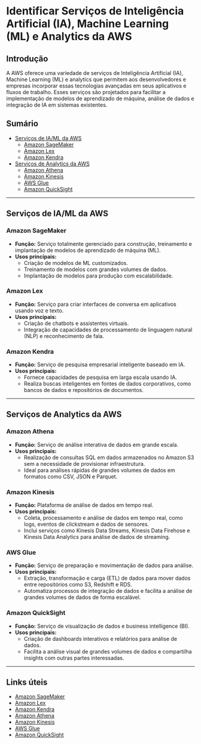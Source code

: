 # Identificar Serviços de Inteligência Artificial (IA), Machine Learning (ML) e Analytics da AWS

## Introdução  
A AWS oferece uma variedade de serviços de Inteligência Artificial (IA), Machine Learning (ML) e analytics que permitem aos desenvolvedores e empresas incorporar essas tecnologias avançadas em seus aplicativos e fluxos de trabalho. Esses serviços são projetados para facilitar a implementação de modelos de aprendizado de máquina, análise de dados e integração de IA em sistemas existentes.

## Sumário  
- [Serviços de IA/ML da AWS](#serviços-de-iaml-da-aws)  
  - [Amazon SageMaker](#amazon-sagemaker)
  - [Amazon Lex](#amazon-lex)
  - [Amazon Kendra](#amazon-kendra)
- [Serviços de Analytics da AWS](#serviços-de-analytics-da-aws)  
  - [Amazon Athena](#amazon-athena)
  - [Amazon Kinesis](#amazon-kinesis)
  - [AWS Glue](#aws-glue)
  - [Amazon QuickSight](#amazon-quicksight)

---

## Serviços de IA/ML da AWS

### Amazon SageMaker
- **Função:** Serviço totalmente gerenciado para construção, treinamento e implantação de modelos de aprendizado de máquina (ML).
- **Usos principais:**  
  - Criação de modelos de ML customizados.
  - Treinamento de modelos com grandes volumes de dados.
  - Implantação de modelos para produção com escalabilidade.

### Amazon Lex
- **Função:** Serviço para criar interfaces de conversa em aplicativos usando voz e texto.
- **Usos principais:**  
  - Criação de chatbots e assistentes virtuais.
  - Integração de capacidades de processamento de linguagem natural (NLP) e reconhecimento de fala.

### Amazon Kendra
- **Função:** Serviço de pesquisa empresarial inteligente baseado em IA.
- **Usos principais:**  
  - Fornece capacidades de pesquisa em larga escala usando IA.
  - Realiza buscas inteligentes em fontes de dados corporativos, como bancos de dados e repositórios de documentos.

---

## Serviços de Analytics da AWS

### Amazon Athena
- **Função:** Serviço de análise interativa de dados em grande escala.
- **Usos principais:**  
  - Realização de consultas SQL em dados armazenados no Amazon S3 sem a necessidade de provisionar infraestrutura.
  - Ideal para análises rápidas de grandes volumes de dados em formatos como CSV, JSON e Parquet.

### Amazon Kinesis
- **Função:** Plataforma de análise de dados em tempo real.
- **Usos principais:**  
  - Coleta, processamento e análise de dados em tempo real, como logs, eventos de clickstream e dados de sensores.
  - Inclui serviços como Kinesis Data Streams, Kinesis Data Firehose e Kinesis Data Analytics para análise de dados de streaming.

### AWS Glue
- **Função:** Serviço de preparação e movimentação de dados para análise.
- **Usos principais:**  
  - Extração, transformação e carga (ETL) de dados para mover dados entre repositórios como S3, Redshift e RDS.
  - Automatiza processos de integração de dados e facilita a análise de grandes volumes de dados de forma escalável.

### Amazon QuickSight
- **Função:** Serviço de visualização de dados e business intelligence (BI).
- **Usos principais:**  
  - Criação de dashboards interativos e relatórios para análise de dados.
  - Facilita a análise visual de grandes volumes de dados e compartilha insights com outras partes interessadas.

---

## Links úteis  
- [Amazon SageMaker](https://aws.amazon.com/pt/sagemaker/)  
- [Amazon Lex](https://aws.amazon.com/pt/lex/)  
- [Amazon Kendra](https://aws.amazon.com/pt/kendra/)  
- [Amazon Athena](https://aws.amazon.com/pt/athena/)  
- [Amazon Kinesis](https://aws.amazon.com/pt/kinesis/)  
- [AWS Glue](https://aws.amazon.com/pt/glue/)  
- [Amazon QuickSight](https://aws.amazon.com/pt/quicksight/)
